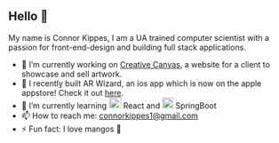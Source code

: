## Hello 👋

My name is Connor Kippes, I am a UA trained computer scientist with a passion for front-end-design and building full stack applications.


- 🔭 I’m currently working on [Creative Canvas](https://kaseycreativecanvas.com), a website for a client to showcase and sell artwork.
- 📱 I recently built AR Wizard, an ios app which is now on the apple appstore! Check it out [here](https://github.com/lukelaurie/AR-Wizard-Game).
- 🌱 I’m currently learning <img width="22" height="20" alt="image" src="https://github.com/user-attachments/assets/5e004de6-1585-460e-9a67-bc65a6d9a2d3" /> React
 and <img width="20" height="20" alt="image" src="https://github.com/user-attachments/assets/889b89fe-de55-4bb2-9165-46333d8dac88" /> SpringBoot
- 📫 How to reach me: connorkippes1@gmail.com
- ⚡ Fun fact: I love mangos 🥭
<!--
**conkip/conkip** is a ✨ _special_ ✨ repository because its `README.md` (this file) appears on your GitHub profile.

Here are some ideas to get you started:

- 🔭 I’m currently working on ...
- 🌱 I’m currently learning ...
- 👯 I’m looking to collaborate on ...
- 🤔 I’m looking for help with ...
- 💬 Ask me about ...
- 📫 How to reach me: ...
- 😄 Pronouns: ...
- ⚡ Fun fact: ...
-->
